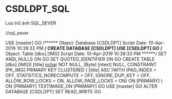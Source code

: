 # CSDLDPT_SQL
Lưu trữ ảnh SQL_SEVER

//sql_sever

USE [master]
GO
/****** Object:  Database [CSDLDPT]    Script Date: 10-Apr-2019 10:39:32 PM ******/
CREATE DATABASE [CSDLDPT]
USE [CSDLDPT]
GO
/****** Object:  Table [dbo].[IMG]    Script Date: 10-Apr-2019 10:39:33 PM ******/
SET ANSI_NULLS ON
GO
SET QUOTED_IDENTIFIER ON
GO
CREATE TABLE [dbo].[IMG](
	[title] [nchar](10) NOT NULL,
	[Byte] [ntext] NULL,
 CONSTRAINT [PK_IMG] PRIMARY KEY CLUSTERED 
(
	[title] ASC
)WITH (PAD_INDEX = OFF, STATISTICS_NORECOMPUTE = OFF, IGNORE_DUP_KEY = OFF, ALLOW_ROW_LOCKS = ON, ALLOW_PAGE_LOCKS = ON) ON [PRIMARY]
) ON [PRIMARY] TEXTIMAGE_ON [PRIMARY]
GO
USE [master]
GO
ALTER DATABASE [CSDLDPT] SET  READ_WRITE 
GO

